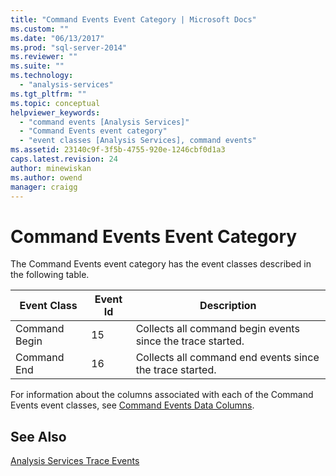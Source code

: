 ```yaml
---
title: "Command Events Event Category | Microsoft Docs"
ms.custom: ""
ms.date: "06/13/2017"
ms.prod: "sql-server-2014"
ms.reviewer: ""
ms.suite: ""
ms.technology: 
  - "analysis-services"
ms.tgt_pltfrm: ""
ms.topic: conceptual
helpviewer_keywords: 
  - "command events [Analysis Services]"
  - "Command Events event category"
  - "event classes [Analysis Services], command events"
ms.assetid: 23140c9f-3f5b-4755-920e-1246cbf0d1a3
caps.latest.revision: 24
author: minewiskan
ms.author: owend
manager: craigg
---
```

# Command Events Event Category
  The Command Events event category has the event classes described in the following table.  
  
|Event Class|Event Id|Description|  
|-----------------|--------------|-----------------|  
|Command Begin|15|Collects all command begin events since the trace started.|  
|Command End|16|Collects all command end events since the trace started.|  
  
 For information about the columns associated with each of the Command Events event classes, see [Command Events Data Columns](command-events-data-columns.md).  
  
## See Also  
 [Analysis Services Trace Events](analysis-services-trace-events.md)  
  
  
